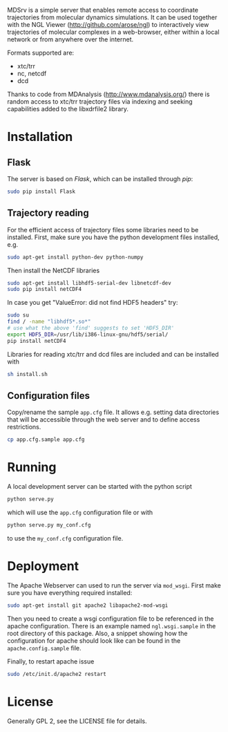 
MDSrv is a simple server that enables remote access to coordinate trajectories from molecular dynamics simulations. It can be used together with the NGL Viewer (http://github.com/arose/ngl) to interactively view trajectories of molecular complexes in a web-browser, either within a local network or from anywhere over the internet.

Formats supported are:
* xtc/trr
* nc, netcdf
* dcd

Thanks to code from MDAnalysis (http://www.mdanalysis.org/) there is random access to xtc/trr trajectory files via indexing and seeking capabilities added to the libxdrfile2 library.


Installation
============

Flask
-----

The server is based on *Flask*, which can be installed through *pip*:

```bash
sudo pip install Flask
```


Trajectory reading
------------------

For the efficient access of trajectory files some libraries need to be installed. First, make sure you have the python development files installed, e.g.

```bash
sudo apt-get install python-dev python-numpy
```

Then install the NetCDF libraries

```bash
sudo apt-get install libhdf5-serial-dev libnetcdf-dev
sudo pip install netCDF4
```

In case you get "ValueError: did not find HDF5 headers" try:

```bash
sudo su
find / -name "libhdf5*.so*"
# use what the above 'find' suggests to set 'HDF5_DIR'
export HDF5_DIR=/usr/lib/i386-linux-gnu/hdf5/serial/
pip install netCDF4
```

Libraries for reading xtc/trr and dcd files are included and can be installed with

```bash
sh install.sh
```


Configuration files
-------------------

Copy/rename the sample `app.cfg` file. It allows e.g. setting data directories that will be accessible through the web server and to define access restrictions.

```bash
cp app.cfg.sample app.cfg
```


Running
=======

A local development server can be started with the python script

```bash
python serve.py
```

which will use the `app.cfg` configuration file or with

```bash
python serve.py my_conf.cfg
```

to use the `my_conf.cfg` configuration file.



Deployment
==========

The Apache Webserver can used to run the server via `mod_wsgi`. First make sure you have everything required installed:

```bash
sudo apt-get install git apache2 libapache2-mod-wsgi
```

Then you need to create a wsgi configuration file to be referenced in the apache configuration. There is an example named `ngl.wsgi.sample` in the root directory of this package. Also, a snippet showing how the configuration for apache should look like can be found in the `apache.config.sample` file.

Finally, to restart apache issue

```bash
sudo /etc/init.d/apache2 restart
```


License
=======

Generally GPL 2, see the LICENSE file for details.
